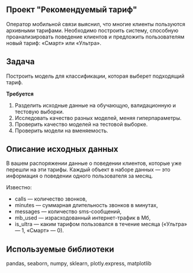 ## Проект "Рекомендуемый тариф"
Оператор мобильной связи выяснил, что многие клиенты пользуются архивными тарифами. Необходимо построить систему, способную проанализировать поведение клиентов и предложить пользователям новый тариф: «Смарт» или «Ультра».

## Задача
Построить модель для классификации, которая выберет подходящий тариф.

**Требуется**
1.	Разделить исходные данные на обучающую, валидационную и тестовую выборки.
3.	Исследовать качество разных моделей, меняя гиперпараметры.
4.	Проверить качество моделей на тестовой выборке.
5.	Проверить модели на вменяемость. 


## Описание исходных данных
В вашем распоряжении данные о поведении клиентов, которые уже перешли на эти тарифы. 
Каждый объект в наборе данных — это информация о поведении одного пользователя за месяц. 

Известно:
- сalls — количество звонков,
- minutes — суммарная длительность звонков в минутах,
- messages — количество sms-сообщений,
- mb_used — израсходованный интернет-трафик в Мб,
- is_ultra — каким тарифом пользовался в течение месяца («Ультра» — 1, «Смарт» — 0).

## Используемые библиотеки
pandas, seaborn, numpy, sklearn, plotly.express, matplotlib
